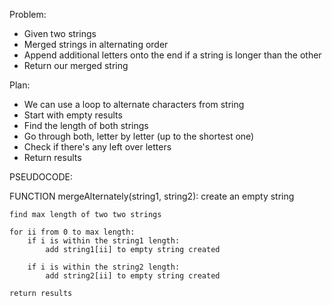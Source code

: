 Problem:

- Given two strings
- Merged strings in alternating order
- Append additional letters onto the end if a string is longer than the other
- Return our merged string

Plan:

- We can use a loop to alternate characters from string
- Start with empty results
- Find the length of both strings
- Go through both, letter by letter (up to the shortest one)
- Check if there's any left over letters
- Return results

PSEUDOCODE:

FUNCTION mergeAlternately(string1, string2):
create an empty string

    find max length of two two strings

    for ii from 0 to max length:
        if i is within the string1 length:
            add string1[ii] to empty string created

        if i is within the string2 length:
            add string2[ii] to empty string created

    return results
